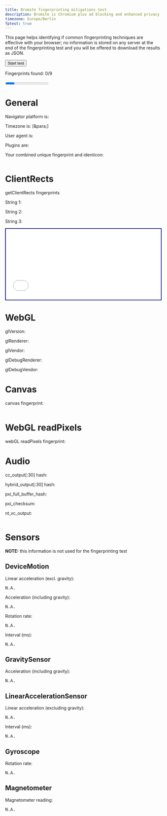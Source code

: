 ```yaml
---
title: Bromite fingerprinting mitigations test
description: Bromite is Chromium plus ad blocking and enhanced privacy; take back your browser.
timezone: Europe/Berlin
fptest: true
---
```

This page helps identifying if common fingerprinting techniques are effective with your browser; no information is stored on any server at the end of the fingerprinting test and you will be offered to download the results as JSON.

<input id="startButton" type="button" onclick="ACTION()" value="Start test" />

<p id="message"></p>
<p>Fingerprints found: <span id="counter" style="text-weight:bold">0</span>/9</p>
<progress id="progress" max="100"></progress>
<a id="downloadButton" href="#" style="visibility: hidden">Download this data as JSON</a>

# General

Navigator platform is: <span class="info" id="navigatorPlatform"></span>

Timezone is: [<span class="info" id="timezone1"></span>&‌para;<span class="info" id="timezone2"></span>]

User agent is: <span class="info" id="userAgent"></span>

Plugins are: <span class="info" id="plugins"></span>

Your combined unique fingerprint and identicon:

<p><span id="cumulativeFp" class="fingerprint"></span></p>
<img id="identicon" />

# ClientRects
<p>getClientRects fingerprints</p>
<p>String 1: <span class="fingerprint" id="clientRectsFp1"></span></p>
<p>String 2: <span class="fingerprint" id="clientRectsFp2"></span></p>
<p>String 3: <span class="fingerprint" id="clientRectsFp3"></span></p>

<iframe style="width: 100%; height: 230px; border: 2px solid navy" id="rects-iframe" sandbox="allow-same-origin" src="/fp/rects_iframe.html" scrolling="no">iFrame Disabled</iframe>

# WebGL
<p>glVersion: <span class="info" id="glVersion"></span></p>
<p>glRenderer: <span class="info" id="glRenderer"></span></p>
<p>glVendor: <span class="info" id="glVendor"></span></p>

<p>glDebugRenderer: <span class="info" id="glDebugRenderer"></span></p>
<p>glDebugVendor: <span class="info" id="glDebugVendor"></span></p>

# Canvas
<p>canvas fingerprint: <span class="fingerprint" id="canvasFpHash"></span></p>
<img alt="generated canvas image" id="canvasImg" src="data:image/gif;base64,R0lGODlhAQABAIAAAAAAAP///yH5BAEAAAAALAAAAAABAAEAAAIBRAA7" />

# WebGL readPixels
<p>webGL readPixels fingerprint: <span class="fingerprint" id="webGLFpHash"></span></p>
<div id="webGLImage"></div>

# Audio
<p>cc_output[:30] hash: <span class="fingerprint" id="cc_output"></span></p>
<p>hybrid_output[:30] hash: <span class="fingerprint" id="hybrid_output"></span></p>
<p>pxi_full_buffer_hash: <span class="fingerprint" id="pxi_full_buffer_hash"></span></p>
<p>pxi_checksum: <span class="fingerprint" id="pxi_checksum"></span></p>
<p>nt_vc_output: <pre id="nt_vc_output"></pre></p>

# Sensors

**NOTE:** this information is not used for the fingerprinting test

## DeviceMotion
<p>Linear acceleration (excl. gravity): <pre class="fixed_pre" id="moDeviceMotionAccel">N.A.</pre></p>
<p>Acceleration (including gravity): <pre class="fixed_pre" id="moDeviceMotionAccelGrav">N.A.</pre></p>
<p>Rotation rate: <pre class="fixed_pre" id="moDeviceMotionRotation">N.A.</pre></p>
<p>Interval (ms): <pre class="fixed_pre" id="moDeviceMotionInterval">N.A.</pre></p>

## GravitySensor
<p>Acceleration (including gravity): <pre class="fixed_pre" id="moAccelGrav">N.A.</pre></p>

## LinearAccelerationSensor
<p>Linear acceleration (excluding gravity): <pre class="fixed_pre" id="moAccel">N.A.</pre></p>
<p>Interval (ms): <pre class="fixed_pre" id="moGenericSensorInterval">N.A.</pre></p>

## Gyroscope

<p>Rotation rate: <pre class="fixed_pre" id="moGenericSensorRotation">N.A.</pre></p>

## Magnetometer
<p>Magnetometer reading: <pre class="fixed_pre" id="moMagneto">N.A.</pre></p>

